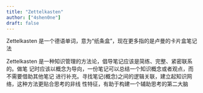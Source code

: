 ```yaml
---
title: "Zettelkasten"
author: ["4shen0ne"]
draft: false
---
```


Zettelkasten 是一个德语单词，意为“纸条盒”，现在更多指的是卢曼的卡片盒笔记法

Zettelkasten 是一种知识管理的方法论，倡导笔记应该是简练、完整、紧密联系的。做笔
记时应该以概念为导向，一份笔记可以总结一个知识概念或者观点，而不需要借助其他笔记
进行补充。寻找笔记(概念)之间的逻辑关联，建立起知识网络，这种方法更贴合思考的非线
性特征，有助于构建一个辅助思考的第二大脑
